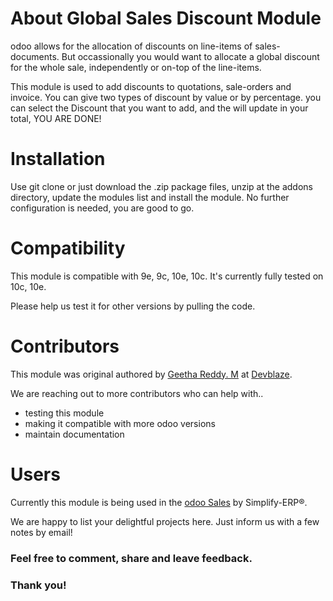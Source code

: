 # About Global Sales Discount Module

odoo allows for the allocation of discounts on line-items of sales-documents. But occassionally you would want to allocate a global discount for the whole sale, independently or on-top of the line-items.

This module is used to add discounts to quotations, sale-orders and invoice.
You can give two types of discount by value or by percentage. 
you can select the Discount  that you want to add, and the will update in your total,  YOU ARE DONE!

# Installation

Use git clone or just download the .zip package files, unzip at the addons directory, update the modules list and install the module. No further configuration is needed, you are good to go.
 
# Compatibility

This module is compatible with 9e, 9c, 10e, 10c. It's currently fully tested on 10c, 10e.

Please help us test it for other versions by pulling the code.

# Contributors

This module was original authored by [Geetha Reddy. M](https://github.com/Geetha503) at [Devblaze](http://www.euroblaze.de/).

We are reaching out to more contributors who can help with..

- testing this module
- making it compatible with more odoo versions
- maintain documentation

# Users

Currently this module is being used in the [odoo Sales](http://www.simplify-erp.com/) by Simplify-ERP®.

We are happy to list your delightful projects here. Just inform us with a few notes by email!

### Feel free to comment, share and leave feedback.
### Thank you!
